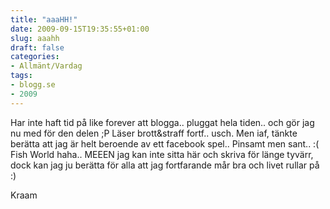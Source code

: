 ```yaml
---
title: "aaaHH!"
date: 2009-09-15T19:35:55+01:00
slug: aaahh
draft: false
categories:
- Allmänt/Vardag
tags:
- blogg.se
- 2009
---
```

Har inte haft tid på like forever att blogga.. pluggat hela tiden.. och gör jag nu med för den delen ;P Läser brott&straff fortf.. usch. Men iaf, tänkte berätta att jag är helt beroende av ett facebook spel.. Pinsamt men sant.. :( Fish World haha.. MEEEN jag kan inte sitta här och skriva för länge tyvärr, dock kan jag ju berätta för alla att jag fortfarande mår bra och livet rullar på :)  
  
Kraam